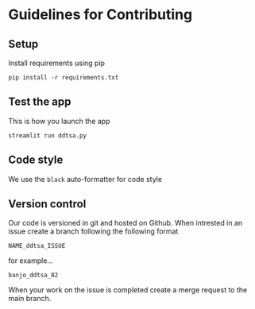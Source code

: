 # Guidelines for Contributing

## Setup

Install requirements using pip

```
pip install -r requirements.txt
```

## Test the app

This is how you launch the app

```
streamlit run ddtsa.py
```

## Code style

We use the `black` auto-formatter for code style

## Version control

Our code is versioned in git and hosted on Github. When intrested in an issue create a branch following the following format

```
NAME_ddtsa_ISSUE
```
for example...

```
banjo_ddtsa_82
```

When your work on the issue is completed create a merge request to the main branch.
